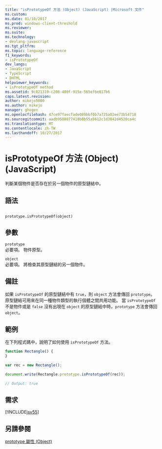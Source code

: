 ```yaml
---
title: "isPrototypeOf 方法 (Object) (JavaScript) |Microsoft 文件"
ms.custom: 
ms.date: 01/18/2017
ms.prod: windows-client-threshold
ms.reviewer: 
ms.suite: 
ms.technology:
- devlang-javascript
ms.tgt_pltfrm: 
ms.topic: language-reference
f1_keywords:
- isPrototypeOf
dev_langs:
- JavaScript
- TypeScript
- DHTML
helpviewer_keywords:
- isPrototypeOf method
ms.assetid: 9c821319-c208-480f-915e-565ef6e017b6
caps.latest.revision: 
author: mikejo5000
ms.author: mikejo
manager: ghogen
ms.openlocfilehash: 47ce97faecfade089bbf0b7a725a02ee73b54718
ms.sourcegitcommit: aadb9588877418b8b55a5612c1d3842d4520ca4c
ms.translationtype: MT
ms.contentlocale: zh-TW
ms.lasthandoff: 10/27/2017
---
```

# <a name="isprototypeof-method-object-javascript"></a>isPrototypeOf 方法 (Object) (JavaScript)
判斷某個物件是否存在於另一個物件的原型鏈結中。  
  
## <a name="syntax"></a>語法  
  
```  
  
prototype.isPrototypeOf(object)  
```  
  
## <a name="parameters"></a>參數  
 `prototype`  
 必要項。 物件原型。  
  
 `object`  
 必要項。 將檢查其原型鏈結的另一個物件。  
  
## <a name="remarks"></a>備註  
 如果 `isPrototypeOf` 的原型鏈結中有 `true`，則 `object` 方法會傳回 `prototype`。 原型鏈結可用來在同一種物件類型的執行個體之間共用功能。 當 `isPrototypeOf` 不是物件或是 `false` 沒有出現在 `object` 的原型鏈結中時，`prototype` 方法會傳回 `object`。  
  
## <a name="example"></a>範例  
 在下列程式碼中，說明了如何使用 `isPrototypeOf` 方法。  
  
```JavaScript  
function Rectangle() {  
}  
  
var rec = new Rectangle();  
  
document.write(Rectangle.prototype.isPrototypeOf(rec));  
  
// Output: true  
```  
  
## <a name="requirements"></a>需求  
 [!INCLUDE[jsv55](../../javascript/reference/includes/jsv55-md.md)]  
  
## <a name="see-also"></a>另請參閱  
 [prototype 屬性 (Object)](../../javascript/reference/prototype-property-object-javascript.md)